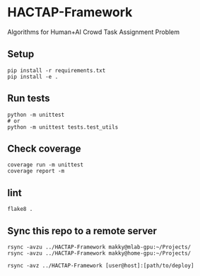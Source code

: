 # HACTAP-Framework
Algorithms for Human+AI Crowd Task Assignment Problem

## Setup
```
pip install -r requirements.txt
pip install -e .
```

## Run tests
```
python -m unittest
# or
python -m unittest tests.test_utils
```

## Check coverage
```
coverage run -m unittest
coverage report -m
```

## lint
```
flake8 .
```

## Sync this repo to a remote server

```
rsync -avzu ../HACTAP-Framework makky@mlab-gpu:~/Projects/
rsync -avzu ../HACTAP-Framework makky@home-gpu:~/Projects/
```

```
rsync -avz ../HACTAP-Framework [user@host]:[path/to/deploy]
```
